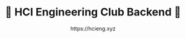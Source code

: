 <div align="center">
    <h1>👷 HCI Engineering Club Backend 👷</h1>
    <p>https://hcieng.xyz</p>
</div>